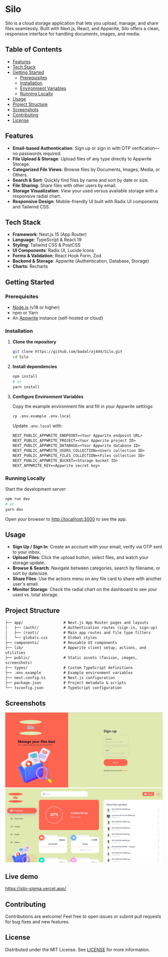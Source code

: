 # Silo

Silo is a cloud storage application that lets you upload, manage, and share files seamlessly. Built with Next.js, React, and Appwrite, Silo offers a clean, responsive interface for handling documents, images, and media.

## Table of Contents

- [Features](#features)
- [Tech Stack](#tech-stack)
- [Getting Started](#getting-started)
  - [Prerequisites](#prerequisites)
  - [Installation](#installation)
  - [Environment Variables](#environment-variables)
  - [Running Locally](#running-locally)
- [Usage](#usage)
- [Project Structure](#project-structure)
- [Screenshots](#screenshots)
- [Contributing](#contributing)
- [License](#license)

## Features

- **Email-based Authentication**: Sign up or sign in with OTP verification—no passwords required.
- **File Upload & Storage**: Upload files of any type directly to Appwrite Storage.
- **Categorized File Views**: Browse files by Documents, Images, Media, or Others.
- **Search & Sort**: Quickly find files by name and sort by date or size.
- **File Sharing**: Share files with other users by email.
- **Storage Visualization**: View your used versus available storage with a responsive radial chart.
- **Responsive Design**: Mobile-friendly UI built with Radix UI components and Tailwind CSS.

## Tech Stack

- **Framework**: Next.js 15 (App Router)
- **Language**: TypeScript & React 19
- **Styling**: Tailwind CSS & PostCSS
- **UI Components**: Radix UI, Lucide Icons
- **Forms & Validation**: React Hook Form, Zod
- **Backend & Storage**: Appwrite (Authentication, Database, Storage)
- **Charts**: Recharts

## Getting Started

### Prerequisites

- [Node.js](https://nodejs.org/) (v18 or higher)
- npm or Yarn
- An [Appwrite](https://appwrite.io/) instance (self-hosted or cloud)

### Installation

1. **Clone the repository**

   ```bash
   git clone https://github.com/badalraj444/Silo.git
   cd Silo
   ```

2. **Install dependencies**

   ```bash
   npm install
   # or
   yarn install
   ```

3. **Configure Environment Variables**

   Copy the example environment file and fill in your Appwrite settings:

   ```bash
   cp .env.example .env.local
   ```

   Update `.env.local` with:

   ```env
   NEXT_PUBLIC_APPWRITE_ENDPOINT=<Your Appwrite endpoint URL>
   NEXT_PUBLIC_APPWRITE_PROJECT=<Your Appwrite project ID>
   NEXT_PUBLIC_APPWRITE_DATABASE=<Your Appwrite database ID>
   NEXT_PUBLIC_APPWRITE_USERS_COLLECTION=<Users collection ID>
   NEXT_PUBLIC_APPWRITE_FILES_COLLECTION=<Files collection ID>
   NEXT_PUBLIC_APPWRITE_BUCKET=<Storage bucket ID>
   NEXT_APPWRITE_KEY=<Appwrite secret key>
   ```

### Running Locally

Start the development server:

```bash
npm run dev
# or
yarn dev
```

Open your browser to [http://localhost:3000](http://localhost:3000) to see the app.

## Usage

- **Sign Up / Sign In**: Create an account with your email; verify via OTP sent to your inbox.
- **Upload Files**: Click the upload button, select files, and watch your storage update.
- **Browse & Search**: Navigate between categories, search by filename, or sort by date/size.
- **Share Files**: Use the actions menu on any file card to share with another user's email.
- **Monitor Storage**: Check the radial chart on the dashboard to see your used vs. total storage.

## Project Structure

```
├── app/                  # Next.js App Router pages and layouts
│   ├── (auth)/           # Authentication routes (sign-in, sign-up)
│   ├── (root)/           # Main app routes and file type filters
│   └── globals.css       # Global styles
├── components/           # Reusable UI components
├── lib/                  # Appwrite client setup, actions, and utilities
├── public/               # Static assets (favicon, images, screenshots)
├── types/                # Custom TypeScript definitions
├── .env.example          # Example environment variables
├── next.config.ts        # Next.js configuration
├── package.json          # Project metadata & scripts
└── tsconfig.json         # TypeScript configuration
```

## Screenshots
![signup page](signup.png)
![dashboard](dashboard.png)

## Live demo
https://silo-sigma.vercel.app/


## Contributing

Contributions are welcome! Feel free to open issues or submit pull requests for bug fixes and new features.

## License

Distributed under the MIT License. See [LICENSE](LICENSE) for more information.

